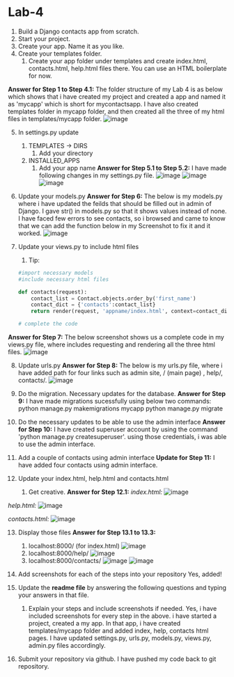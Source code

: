 # Lab-4

1. Build a Django contacts app from scratch.
2. Start your project.
3. Create your app. Name it as you like.
4. Create your templates folder.
    1. Create your app folder under templates and create index.html, contacts.html, help.html files there. You can use an HTML boilerplate for now.

**Answer for Step 1 to Step 4.1:**
The folder structure of my Lab 4 is as below which shows that i have created my project and created a app and named it as 'mycapp' which is short for mycontactsapp. I have also created templates folder in mycapp folder, and then created all the three of my html files in templates/mycapp folder. 
![image](https://user-images.githubusercontent.com/125329200/230728282-23530168-6888-4118-9f96-4d70edfe0b46.png)

5. In settings.py update
    1. TEMPLATES -> DIRS
        1. Add your directory
    2. INSTALLED_APPS
        1. Add your app name
**Answer for Step 5.1 to Step 5.2:**
I have made following changes in my settings.py file. 
![image](https://user-images.githubusercontent.com/125329200/230728436-23c56578-4e96-4a7f-9740-0479c736b4ad.png)
![image](https://user-images.githubusercontent.com/125329200/230728479-538e5ca8-af6b-4ed3-b65b-89b5d3c1f891.png)
![image](https://user-images.githubusercontent.com/125329200/230728508-4d8ba7f6-e0a1-4fb3-b8a2-15004d52a14e.png)


6. Update your models.py
**Answer for Step 6:**
The below is my models.py where i have updated the feilds that should be filled out in admin of Django. I gave str() in models.py so that it shows values instead of none. I have faced few errors to see contacts, so i browsed and came to know that we can add the function below in my Screenshot to fix it and it worked.
![image](https://user-images.githubusercontent.com/125329200/230728760-41a7b14f-c769-4a12-b20e-c6abf511e0a3.png)

7. Update your views.py to include html files
    1. Tip:

    ```python
    #import necessary models
    #include necessary html files

    def contacts(request):
    	contact_list = Contact.objects.order_by('first_name')
    	contact_dict = {'contacts':contact_list}
    	return render(request, 'appname/index.html', context=contact_dict)

    # complete the code
    ```
**Answer for Step 7:**
The below screenshot shows us a complete code in my views.py file, where includes requesting and rendering all the three html files.
![image](https://user-images.githubusercontent.com/125329200/230728872-4420556a-0328-4019-8928-8e8878e7ffa6.png)


8. Update urls.py
**Answer for Step 8:**
The below is my urls.py file, where i have added path for four links such as admin site, / (main page) , help/, contacts/.
![image](https://user-images.githubusercontent.com/125329200/230728960-4b5031a5-095f-429f-81d9-cb66358c38cf.png)

9. Do the migration. Necessary updates for the database.
**Answer for Step 9:**
I have made migrations sucessfully using below two commands:
python manage.py makemigrations mycapp
python manage.py migrate

10. Do the necessary updates to be able to use the admin interface
**Answer for Step 10:**
I have created superuser account by using the command 'python manage.py createsuperuser'. using those credentials, i was able to use the admin interface.

11. Add a couple of contacts using admin interface
**Update for Step 11:**
I have added four contacts using admin interface.

12. Update your index.html, help.html and contacts.html
    1. Get creative.
**Answer for Step 12.1:**
_index.html:_
![image](https://user-images.githubusercontent.com/125329200/230729450-56774aba-c26c-43f3-bb70-08b11fdaa4f8.png)

_help.html:_
![image](https://user-images.githubusercontent.com/125329200/230729484-9e502f62-b1e7-44bb-ab6e-ca6ca9fa578c.png)

_contacts.html:_
![image](https://user-images.githubusercontent.com/125329200/230729505-75c0b58a-f9be-4cdb-bd4b-475645633909.png)

13. Display those files
**Answer for Step 13.1 to 13.3:**
    1. localhost:8000/ (for index.html)
![image](https://user-images.githubusercontent.com/125329200/230729613-f8e3eda7-456f-477b-85ce-fecb1a309724.png)
    2. localhost:8000/help/
![image](https://user-images.githubusercontent.com/125329200/230729655-81950ff6-c36d-4a1d-b708-40d500c79177.png)
    3. localhost:8000/contacts/
![image](https://user-images.githubusercontent.com/125329200/230729690-6c2c7429-6a22-4956-94cd-60e413b7436e.png)
![image](https://user-images.githubusercontent.com/125329200/230729706-4ac130e0-c928-4325-9125-e353fe4ad032.png)

14. Add screenshots for each of the steps into your repository
Yes, added!
15. Update the **readme file** by answering the following questions and typing your answers in that file.
    1. Explain your steps and include screenshots if needed.
Yes, i have included screenshots for every step in the above.
i have started a project, created a my app. In that app, i have created templates/mycapp folder and added index, help, contacts html pages. I have updated settings.py, urls.py, models.py, views.py, admin.py files accordingly.
16. Submit your repository via github.
I have pushed my code back to git repository.
